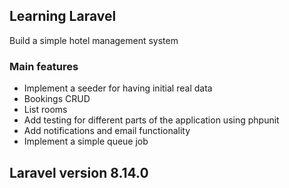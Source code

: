 ## Learning Laravel

Build a simple hotel management system 

### Main features

- Implement a seeder for having initial real data
- Bookings CRUD
- List rooms
- Add testing for different parts of the application using phpunit
- Add notifications and email functionality
- Implement a simple queue job

## Laravel version 8.14.0
